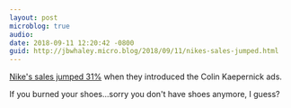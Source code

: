 ```yaml
---
layout: post
microblog: true
audio: 
date: 2018-09-11 12:20:42 -0800
guid: http://jbwhaley.micro.blog/2018/09/11/nikes-sales-jumped.html
---
```

[Nike's sales jumped 31%](https://www.marketwatch.com/story/nikes-online-sales-jumped-31-after-company-unveiled-kaepernick-campaign-2018-09-07) when they introduced the Colin Kaepernick ads. 

If you burned your shoes...sorry you don't have shoes anymore, I guess?
